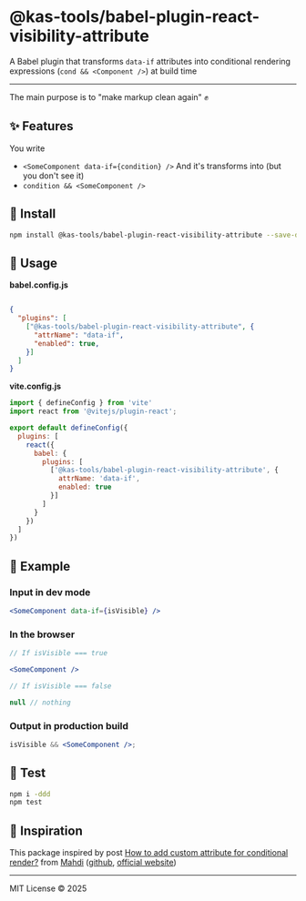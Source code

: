# @kas-tools/babel-plugin-react-visibility-attribute

A Babel plugin that transforms `data-if` attributes into conditional rendering expressions (`cond && <Component />`) at build time

---

The main purpose is to "make markup clean again" ✊

## ✨ Features

You write
- `<SomeComponent data-if={condition} />`
And it's transforms into (but you don't see it)
- `condition && <SomeComponent />`

## 🔧 Install

```bash
npm install @kas-tools/babel-plugin-react-visibility-attribute --save-dev
```

## 🧪 Usage

**babel.config.js**
```json

{
  "plugins": [
    ["@kas-tools/babel-plugin-react-visibility-attribute", {
      "attrName": "data-if",
      "enabled": true,
    }]
  ]
}
```

**vite.config.js**
```js
import { defineConfig } from 'vite'
import react from '@vitejs/plugin-react';

export default defineConfig({
  plugins: [
    react({
      babel: {
        plugins: [
          ['@kas-tools/babel-plugin-react-visibility-attribute', {
            attrName: 'data-if',
            enabled: true
          }]
        ]
      }
    })
  ]
})
```

## 🧾 Example

### Input in dev mode

```jsx
<SomeComponent data-if={isVisible} />
```

### In the browser

```jsx
// If isVisible === true

<SomeComponent />

```

```jsx
// If isVisible === false

null // nothing

```

### Output in production build

```jsx
isVisible && <SomeComponent />;
```

## 🧪 Test

```bash
npm i -ddd
npm test
```

## 🖤 Inspiration
This package inspired by post [How to add custom attribute for conditional render?](https://stackoverflow.com/questions/79662332/how-to-add-custom-attribute-for-conditional-render) from [Mahdi](https://stackoverflow.com/users/2535843/mahdi) ([github](https://github.com/mahdix), [official website](https://mahdix.com/))

---

MIT License © 2025
